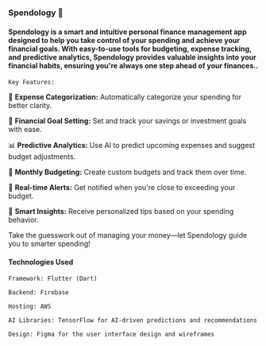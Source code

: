 ### Spendology 💸

#### Spendology is a smart and intuitive personal finance management app designed to help you take control of your spending and achieve your financial goals. With easy-to-use tools for budgeting, expense tracking, and predictive analytics, Spendology provides valuable insights into your financial habits, ensuring you're always one step ahead of your finances..

`Key Features:`

💼 **Expense Categorization:** Automatically categorize your spending for better clarity.

🎯 **Financial Goal Setting:** Set and track your savings or investment goals with ease.

📊 **Predictive Analytics:** Use AI to predict upcoming expenses and suggest budget adjustments.

📅 **Monthly Budgeting:** Create custom budgets and track them over time.

🔔 **Real-time Alerts:** Get notified when you're close to exceeding your budget.

🧠 **Smart Insights:** Receive personalized tips based on your spending behavior.

Take the guesswork out of managing your money—let Spendology guide you to smarter spending!

#### Technologies Used

`Framework: Flutter (Dart)`

`Backend: Firebase`

`Hosting: AWS`

`AI Libraries: TensorFlow for AI-driven predictions and recommendations`

`Design: Figma for the user interface design and wireframes`
